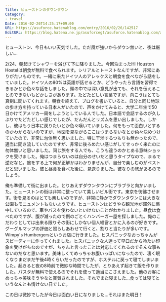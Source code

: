 ```yaml
---
Title: ヒューストンのダウンタウン
Category:
- travel
Date: 2016-02-26T14:25:17+09:00
URL: https://asuforce.hatenablog.com/entry/2016/02/26/142517
EditURL: https://blog.hatena.ne.jp/asuforcegt/asuforce.hatenablog.com/atom/entry/10328537792364856217
---
```


<p>ヒューストン、今日もいい天気でした。ただ風が強いからダウン無いと、夜は厳しい...</p>
<p>2/24、朝起きてシャワーを浴びて下に降りました。今回泊まったHl Houston Hostelは朝食が無料で食べられます。シリアルとトーストなんですが、非常にありがたいものです。一緒に来たドイツ人のアレックスと朝食を食べながら話をしていました。ドイツ人の80%は英語が話せるとか、どうやったら言語を習得できるかとか色々な話をしました。頭の中では深い意見が出ても、それを伝えることのできないもどかしさがあります。たどたどしい言葉ですが、向こうはとても真剣に聞いてくれます。朝食を終えて、ブログを書いていると、自分と同じ地球の歩き方を持っている日本人がいたので、声をかけてみると、大学二年生で50日かけてアメリカ一周をしようとしている人でした。日本語で会話するのが久しぶりでたどたどしい感じでしたが、だんだんとリズムを思い出しました。しかし、彼はもう日本に戻りたいとか色々嘆いていました。何をもって面白いとするのかわからないのですが、地図を見ながらここはつまらないなとか色々決めつけていたので、非常に勿体無く思いました。特に干渉するつもりも無かったので、適当に聞き流していたのですが、非常に後ろめたい感じがしてせっかく来たのに勿体無いと思いました。同じ旅をする人でも、こうも違うのかとある意味ショックを受けました。俺はつまらないのは自分のせいだと思うタイプなので、まるで逆だなと。旅をする上で何が正解かはわかりませんが、自分で楽しむのがベストだと思いました。彼と昼食を食べた後に、見送りました。彼なりの旅があるのでしょう。</p>
<p>俺も準備して街に出ました。とりあえずダウンタウンにブラブラと向かいました。ヒューストンの街は非常に整っていて美しいビル街です。東京を彷彿させます。街を見るのはとても楽しいのですが、非常に静かでダウンタウンには大きな公園もモニュメントもないようです。ヒューストンはどうやら観光地が郊外に集中しているので、車やバスを使わないといけないことがわかりました。昼食は食べたのですが、腹が減ったので例のごとくハンバーガー屋を探しました。俺のこだわりとしては出来る限りその街にしかない個人経営とかに入るのが好きです。グーグルマップの評価と照らしあわせて行くと、割りと当たりが多いです。Wimpy's Humbergersというお店に行きました。ヒスパニックなおっちゃんがスピーディーに作ってくれました。ヒスパニックな人達って早口だから冷たい印象を受けがちなのですが、ちゃんと言ったことは対応してくれるのでそんな事もないのだなと思います。美味しくてめっちゃお腹いっぱいになったので、凄く眠くなりまだまだ午後4時くらいだったのですが、ホステルに戻って寝てしまいました。起きると夜の8時前で微妙な時間でしたが、とりあえず起きて飯を作りました。パスタが無料で使えるのでそれを使って適当にこさえました。他のお客にめっちゃ美味そうやなと賞賛されました。それでまた寝ました...食っては寝てというなんとも情けない日でした。</p>
<p>この日は微妙でしたが今日は面白い日になりました...それはまた明日！</p>
